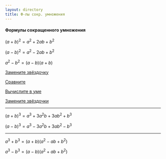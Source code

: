 ```yaml
---
layout: directory
title: Ф-лы сокр. умножения
---
```


#### Формулы сокращенного умножения

$(a + b)^2 = a^2 + 2ab + b^2$

$(a - b)^2 = a^2 - 2ab + b^2$

$a^2 - b^2 = (a - b)(a + b)$

[Замените звёздочку](https://www.igorlsemenov.ru/math/алгебра/7/ф-лы_сокр._умножения/1)

[Сравните](https://www.igorlsemenov.ru/math/алгебра/7/ф-лы_сокр._умножения/2)

[Вычислите в уме](https://www.igorlsemenov.ru/math/алгебра/7/ф-лы_сокр._умножения/4)

[Замените звёздочки](https://www.igorlsemenov.ru/math/алгебра/7/ф-лы_сокр._умножения/5)

--- ---

$(a + b)^3 = a^3 + 3a^2b + 3ab^2 + b^3$

$(a - b)^3 = a^3 - 3a^2b + 3ab^2 - b^3$

--- ---

$a^3 + b^3 = (a + b)(a^2 - ab + b^2)$

$a^3 - b^3 = (a - b)(a^2 + ab + b^2)$

